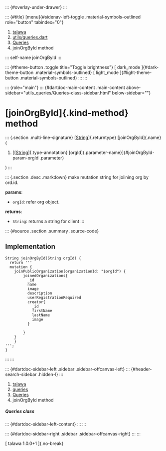 ::: {#overlay-under-drawer}
:::

::: {#title}
[menu]{#sidenav-left-toggle .material-symbols-outlined role="button"
tabindex="0"}

1.  [talawa](../../index.html)
2.  [utils/queries.dart](../../utils_queries/)
3.  [Queries](../../utils_queries/Queries-class.html)
4.  joinOrgById method

::: self-name
joinOrgById
:::

::: {#theme-button .toggle title="Toggle brightness"}
[ dark_mode ]{#dark-theme-button .material-symbols-outlined} [
light_mode ]{#light-theme-button .material-symbols-outlined}
:::
:::

::: {role="main"}
::: {#dartdoc-main-content .main-content above-sidebar="utils_queries/Queries-class-sidebar.html" below-sidebar=""}
<div>

# [joinOrgById]{.kind-method} method

</div>

::: {.section .multi-line-signature}
[[String](https://api.flutter.dev/flutter/dart-core/String-class.html)]{.returntype}
[joinOrgById]{.name}(

1.  [[[String](https://api.flutter.dev/flutter/dart-core/String-class.html)]{.type-annotation}
    [orgId]{.parameter-name}]{#joinOrgById-param-orgId .parameter}

)
:::

::: {.section .desc .markdown}
make mutation string for joiining org by ord.id.

**params**:

-   `orgId`: refer org object.

**returns**:

-   `String`: returns a string for client
:::

::: {#source .section .summary .source-code}
## Implementation

``` language-dart
String joinOrgById(String orgId) {
  return '''
  mutation {
    joinPublicOrganization(organizationId: "$orgId") {
        joinedOrganizations{
          _id
          name
          image
          description
          userRegistrationRequired
          creator{
            _id
            firstName
            lastName
            image
          }

        }
    }
    }
''';
}
```
:::
:::

::: {#dartdoc-sidebar-left .sidebar .sidebar-offcanvas-left}
::: {#header-search-sidebar .hidden-l}
:::

1.  [talawa](../../index.html)
2.  [queries](../../utils_queries/)
3.  [Queries](../../utils_queries/Queries-class.html)
4.  joinOrgById method

##### Queries class

::: {#dartdoc-sidebar-left-content}
:::
:::

::: {#dartdoc-sidebar-right .sidebar .sidebar-offcanvas-right}
:::
:::

[ talawa 1.0.0+1 ]{.no-break}
